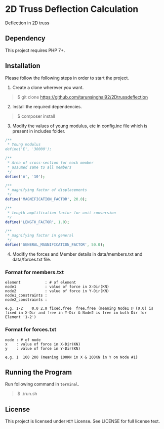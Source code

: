 # 2D Truss Deflection Calculation

Deflection in 2D truss 

## Dependency

This project requires PHP 7+.


## Installation

Please follow the following steps in order to start the project.

1. Create a clone wherever you want.

>$ git clone https://github.com/tarunsinghal92/2Dtrussdeflection

2. Install the required dependencies.

>$ composer install

3. Modify the values of young modulus, etc in config.inc file which is present in includes folder.

```php
/**
 * Young modulus 
define('E', '30000');

/**
 * Area of cross-section for each member
 * assumed same to all members
 */
define('A', '10');

/**
 * magnifying factor of displacements
 */
define('MAGNIFICATION_FACTOR', 20.0);

/**
 * length amplification factor for unit conversion
 */
define('LENGTH_FACTOR', 1.0);

/**
 * magnifying factor in general
 */
define('GENERAL_MAGNIFICATION_FACTOR', 50.0);
```
4. Modifiy the forces and Member details in data/members.txt and data/forces.txt file.

### Format for members.txt

```
element           : # of element
node1             : value of force in X-Dir(KN)
node2             : value of force in Y-Dir(KN) 
node1_constraints :
node2_constraints : 

e.g. 1-2	0,0	2,0	fixed,free	free,free (meaning Node1 @ (0,0) is fixed in X-Dir and free in Y-Dir & Node2 is free in both Dir for Element '1-2')
```
### Format for forces.txt
```
node : # of node
x    : value of force in X-Dir(KN)
y    : value of force in Y-Dir(KN) 

e.g. 1  100 200 (meaning 100KN in X & 200KN in Y on Node #1)
```

## Running the Program

Run following command in `terminal`.

>$ ./run.sh

## License

This project is licensed under `MIT` License. See LICENSE for full license text.
